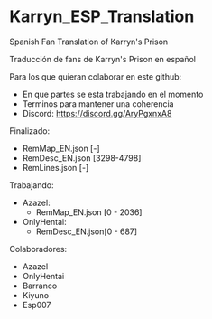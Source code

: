 # Karryn_ESP_Translation
Spanish Fan Translation of Karryn's Prison

Traducción de fans de Karryn's Prison en español

Para los que quieran colaborar en este github:
  - En que partes se esta trabajando en el momento
  - Terminos para mantener una coherencia
  - Discord: https://discord.gg/AryPgxnxA8

Finalizado:
  - RemMap_EN.json [-]
  - RemDesc_EN.json [3298-4798]
  - RemLines.json [-]

Trabajando:

  - Azazel:
    - RemMap_EN.json [0 - 2036]
  - OnlyHentai:
    - RemDesc_EN.json[0 - 687]
  
Colaboradores:
  - Azazel
  - OnlyHentai
  - Barranco
  - Kiyuno
  - Esp007
